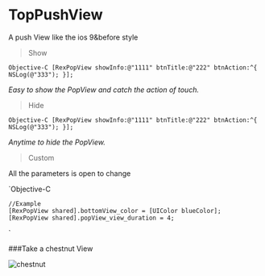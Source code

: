 # TopPushView


A push View like the ios 9&before style

>Show

`Objective-C
    [RexPopView showInfo:@"1111" btnTitle:@"222" btnAction:^{
        NSLog(@"333");
    }];
`

*Easy to show the PopView and catch the action of touch.*

>Hide

`Objective-C
    [RexPopView showInfo:@"1111" btnTitle:@"222" btnAction:^{
        NSLog(@"333");
    }];
`

*Anytime to hide the PopView.*

>Custom

All the parameters is open to change

`Objective-C

    //Example
    [RexPopView shared].bottomView_color = [UIColor blueColor];
    [RexPopView shared].popView_view_duration = 4;
`

###Take a chestnut View

![chestnut](chestnut.gif "chestnut")
